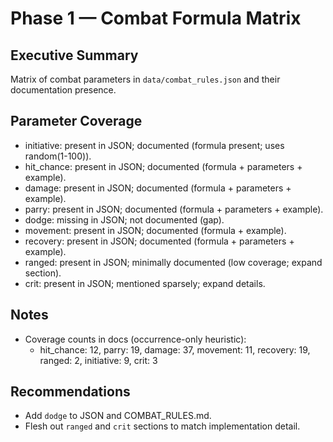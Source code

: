 # Phase 1 — Combat Formula Matrix

## Executive Summary
Matrix of combat parameters in `data/combat_rules.json` and their documentation presence.

## Parameter Coverage
- initiative: present in JSON; documented (formula present; uses random(1-100)).
- hit_chance: present in JSON; documented (formula + parameters + example).
- damage: present in JSON; documented (formula + parameters + example).
- parry: present in JSON; documented (formula + parameters + example).
- dodge: missing in JSON; not documented (gap).
- movement: present in JSON; documented (formula + example).
- recovery: present in JSON; documented (formula + parameters + example).
- ranged: present in JSON; minimally documented (low coverage; expand section).
- crit: present in JSON; mentioned sparsely; expand details.

## Notes
- Coverage counts in docs (occurrence-only heuristic):
  - hit_chance: 12, parry: 19, damage: 37, movement: 11, recovery: 19, ranged: 2, initiative: 9, crit: 3

## Recommendations
- Add `dodge` to JSON and COMBAT_RULES.md.
- Flesh out `ranged` and `crit` sections to match implementation detail.
